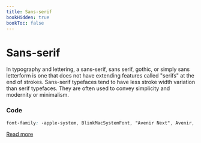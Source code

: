 ```yaml
---
title: Sans-serif
bookHidden: true
bookToc: false
---
```


# Sans-serif

In typography and lettering, a sans-serif, sans serif, gothic, or simply sans letterform is one that does not have extending features called "serifs" at the end of strokes. Sans-serif typefaces tend to have less stroke width variation than serif typefaces. They are often used to convey simplicity and modernity or minimalism.

### Code
```css
font-family: -apple-system, BlinkMacSystemFont, "Avenir Next", Avenir, "Nimbus Sans L", Roboto, Noto, "Segoe UI", Arial, Helvetica, "Helvetica Neue", sans-serif;
```

<a class="link_button_forward" href="https://en.wikipedia.org/wiki/Sans-serif" target="_blank"><span>Read more</span></a>